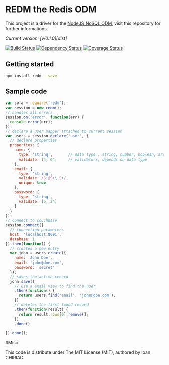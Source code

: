 # REDM the Redis ODM

This project is a driver for the [NodeJS NoSQL ODM](https://github.com/ichiriac/node-nosql-odm/), visit this repository for further informations.

*Current version: [v/0.1.0][dist]*

[![Build Status](https://travis-ci.org/ichiriac/redm.svg)](https://travis-ci.org/ichiriac/sofa-odm)
[![Dependency Status](https://david-dm.org/ichiriac/redm.svg)](https://david-dm.org/ichiriac/sofa-odm)
[![Coverage Status](https://coveralls.io/repos/ichiriac/redm/badge.png?branch=master)](https://coveralls.io/r/ichiriac/redm)

## Getting started

```sh
npm install redm --save
```

## Sample code

```js
var sofa = require('redm');
var session = new redm();
// handles all errors
session.on('error', function(err) {
  console.error(err);
});
// declare a user mapper attached to current session
var users = session.declare('user', {
  // declare properties
  properties: {
    name: {
      type: 'string',       // data type : string, number, boolean, array, object
      validate: [4, 64]     // validators, depends on data type
    },
    email: {
      type: 'string',
      validate: /S+@S+\.S+/,
      unique: true
    },
    password: {
      type: 'string',
      validate: [6, 24]
    }
  }
});
// connect to couchbase
session.connect({
  // connection parameters
  host: 'localhost:8091',
  database: 1
}).then(function() {
  // creates a new entry
  var john = users.create({
    name: 'John Doe',
    email: 'john@doe.com',
    password: 'secret'
  });
  // saves the active record
  john.save()
    // use a email view to find the user
    .then(function() {
      return users.find('email', 'john@doe.com');
    })
    // deletes the first found record
    .then(function(result) {
      return result.rows[0].remove();
    })
    .done()
  ;
}).done();
```

#Misc

This code is distribute under The MIT License (MIT), authored by Ioan CHIRIAC.
